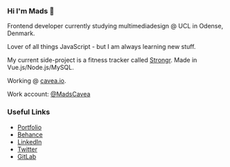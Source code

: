 ### Hi I'm Mads 👋
Frontend developer currently studying multimediadesign @ UCL in Odense, Denmark. 

Lover of all things JavaScript - but I am always learning new stuff.

My current side-project is a fitness tracker called [Strongr](https://stron.gr). Made in Vue.js/Node.js/MySQL. 

Working @ [cavea.io](https://cavea.io).

Work account: [@MadsCavea](https://github.com/MadsCavea)


### Useful Links
* [Portfolio](https://mhouge.dk/)
* [Behance](https://www.behance.net/MadsHougesen)
* [LinkedIn](https://www.linkedin.com/in/mads-hougesen-78733016a/)
* [Twitter](https://twitter.com/Mads_Hougesen)
* [GitLab](https://gitlab.com/Hougesen)
<!-- * [CodeWars](https://www.codewars.com/users/Hougesen) // [LeetCode](https://leetcode.com/hougesen/) -->
